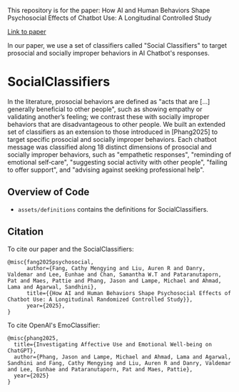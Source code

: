 This repository is for the paper: How AI and Human Behaviors Shape Psychosocial Effects of Chatbot Use: A Longitudinal Controlled Study

[Link to paper](https://www.media.mit.edu/publications/how-ai-and-human-behaviors-shape-psychosocial-effects-of-chatbot-use-a-longitudinal-controlled-study/)

In our paper, we use a set of classifiers called "Social Classifiers" to target prosocial and socially improper behaviors in AI Chatbot's responses.

# SocialClassifiers

In the literature, prosocial behaviors are defined as "acts that are [...] generally beneficial to other people", such as showing empathy or validating another’s feeling; we contrast these with socially improper behaviors that are disadvantageous to other people. We built an extended set of classifiers as an extension to those introduced in [Phang2025] to target specific prosocial and socially improper behaviors. Each chatbot message was classified along 18 distinct dimensions of prosocial and socially improper behaviors, such as "empathetic responses", "reminding of emotional self‐care", "suggesting social activity with other people", "failing to offer support", and "advising against seeking professional help".


## Overview of Code

- `assets/definitions` contains the definitions for SocialClassifiers.

## Citation
To cite our paper and the SocialClassifiers:
```
@misc{fang2025psychosocial,
      author={Fang, Cathy Mengying and Liu, Auren R and Danry, Valdemar and Lee, Eunhae and Chan, Samantha W.T and Pataranutaporn, Pat and Maes, Pattie and Phang, Jason and Lampe, Michael and Ahmad, Lama and Agarwal, Sandhini},
      title={{How AI and Human Behaviors Shape Psychosocial Effects of Chatbot Use: A Longitudinal Randomized Controlled Study}},
      year={2025},
}
```
To cite OpenAI's EmoClassifier:
```
@misc{phang2025,
  title={Investigating Affective Use and Emotional Well-being on ChatGPT},
  author={Phang, Jason and Lampe, Michael and Ahmad, Lama and Agarwal, Sandhini and Fang, Cathy Mengying and Liu, Auren R and Danry, Valdemar and Lee, Eunhae and Pataranutaporn, Pat and Maes, Pattie},
  year={2025}
}
```

